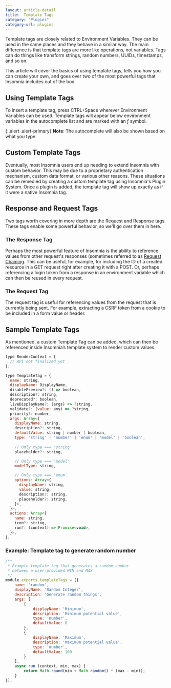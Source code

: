 ```yaml
---
layout: article-detail
title:  Template Tags
category: "Plugins"
category-url: plugins
---
```


Template tags are closely related to Environment Variables. They can be used in the same places and they behave in a similar way. The main difference is that template tags are more like operations, not variables. Tags can do things like transform strings, random numbers, UUIDs, timestamps, and so on.

This article will cover the basics of using template tags, tells you how you can create your own, and goes over two of the most powerful tags that Insomnia includes out of the box.

## Using Template Tags

To insert a template tag, press CTRL+Space wherever Environment Variables can be used. Template tags will appear below environment variables in the autocomplete list and are marked with an ƒ symbol.

{:.alert .alert-primary}
**Note**: The autocomplete will also be shown based on what you type.

## Custom Template Tags
Eventually, most Insomnia users end up needing to extend Insomnia with custom behavior. This may be due to a proprietary authentication mechanism, custom data format, or various other reasons. These situations can be remedied by creating a custom template tag using Insomnia's Plugin System. Once a plugin is added, the template tag will show up exactly as if it were a native Insomnia tag.

## Response and Request Tags
Two tags worth covering in more depth are the Request and Response tags. These tags enable some powerful behavior, so we'll go over them in here.

### The Response Tag
Perhaps the most powerful feature of Insomnia is the ability to reference values from other request's responses (sometimes referred to as [Request Chaining](/insomnia/chaining-requests). This can be useful, for example, for including the ID of a created resource in a GET request right after creating it with a POST. Or, perhaps referencing a login token from a response in an environment variable which can then be reused in every request.

### The Request Tag
The request tag is useful for referencing values from the request that is currently being sent. For example, extracting a CSRF token from a cookie to be included in a form value or header.

## Sample Template Tags
As mentioned, a custom Template Tag can be added, which can then be referenced inside Insomnia’s template system to render custom values.

```js
type RenderContext = {
  // API not finalized yet
};

type TemplateTag = {
  name: string,
  displayName: DisplayName,
  disablePreview?: () => boolean,
  description?: string,
  deprecated?: boolean,
  liveDisplayName?: (args) => ?string,
  validate?: (value: any) => ?string,
  priority?: number,
  args: Array<{
    displayName: string,
    description?: string,
    defaultValue: string | number | boolean,
    type: 'string' | 'number' | 'enum' | 'model' | 'boolean',
    
    // Only type === 'string'
    placeholder?: string,

    // Only type === 'model'
    modelType: string,

    // Only type === 'enum'
    options: Array<{
      displayName: string,
      value: string,
      description?: string,
      placeholder?: string,
    }>,
  }>,
  actions: Array<{
    name: string,
    icon?: string,
    run?: (context) => Promise<void>,
  }>,
};
```

### Example: Template tag to generate random number
```js
/**
 * Example template tag that generates a random number 
 * between a user-provided MIN and MAX
 */
module.exports.templateTags = [{
    name: 'random',
    displayName: 'Random Integer',
    description: 'Generate random things',
    args: [
        {
            displayName: 'Minimum',
            description: 'Minimum potential value',
            type: 'number',
            defaultValue: 0
        }, 
        {
            displayName: 'Maximum',
            description: 'Maximum potential value',
            type: 'number',
            defaultValue: 100
        }
    ],
    async run (context, min, max) {
        return Math.round(min + Math.random() * (max - min));
    }
}];
```